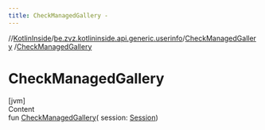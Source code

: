 ```yaml
---
title: CheckManagedGallery -
---
```

//[KotlinInside](../../index.md)/[be.zvz.kotlininside.api.generic.userinfo](../index.md)/[CheckManagedGallery](index.md)
/[CheckManagedGallery](-check-managed-gallery.md)

# CheckManagedGallery

[jvm]  
Content  
fun [CheckManagedGallery](-check-managed-gallery.md)(
session: [Session](../../be.zvz.kotlininside.session/-session/index.md))  



